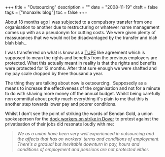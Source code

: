 +++
title = "Outsourcing"
description = ""
date = "2008-11-19"
draft = false
tags = ["monaxle: blog"]
toc = false
+++

About 18 months ago I was subjected to a compulsory transfer from one organisation to another due to restructuring  or whatever name management comes up with as a pseudonym for cutting costs. We were given plenty of reassurances that we would not be disadvantaged by the transfer and blah blah blah...

I was transferred on what is know as a [TUPE](https://www.tssa.org.uk/get-help/workplace-advice-britain/tupe) like agreement which is supposed to mean the rights and benefits from the previous employers are protected. What this actually meant in reality is that the rights and benefits were protected for 12 months. After that sure enough we were shafted and my pay scale dropped by three thousand a year.

The thing they are talking about now is outsourcing.  Supposedly as a means to increase the effectiveness of the organisation and not for a minute to do with shaving more money off the annual budget. Whilst being carefully non committal about pretty much everything it's plain to me that this is another step towards lower pay and poorer conditions.

Whilst I don't see the point of striking the words of Bendan Gold, a union spokesperson for the [dock workers on strike in Dover](http://news.bbc.co.uk/1/hi/england/kent/7737690.stm "BBC news") to protest against the privatisation of their jobs did resonate loudly with me:

> *We as a union have been very well experienced in outsourcing and the affects that has on workers' terms and conditions of employment. There's a gradual but inevitable downturn in pay, hours and conditions of employment and pensions are not protected either.*